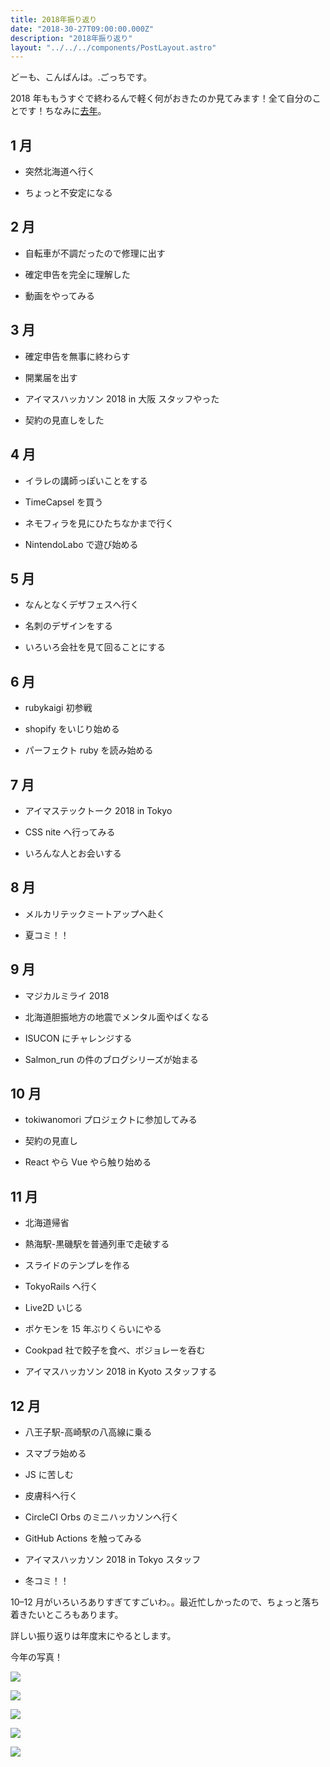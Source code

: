```yaml
---
title: 2018年振り返り
date: "2018-30-27T09:00:00.000Z"
description: "2018年振り返り"
layout: "../../../components/PostLayout.astro"
---
```


どーも、こんばんは。.ごっちです。

2018 年ももうすぐで終わるんで軽く何がおきたのか見てみます！全て自分のことです！ちなみに[去年](https://medium.com/@gggooottto/2017%E5%B9%B4%E6%8C%AF%E3%82%8A%E8%BF%94%E3%82%8A-df13505cdbe4)。

## 1 月

- 突然北海道へ行く

- ちょっと不安定になる

## 2 月

- 自転車が不調だったので修理に出す

- 確定申告を完全に理解した

- 動画をやってみる

## 3 月

- 確定申告を無事に終わらす

- 開業届を出す

- アイマスハッカソン 2018 in 大阪 スタッフやった

- 契約の見直しをした

## 4 月

- イラレの講師っぽいことをする

- TimeCapsel を買う

- ネモフィラを見にひたちなかまで行く

- NintendoLabo で遊び始める

## 5 月

- なんとなくデザフェスへ行く

- 名刺のデザインをする

- いろいろ会社を見て回ることにする

## 6 月

- rubykaigi 初参戦

- shopify をいじり始める

- パーフェクト ruby を読み始める

## 7 月

- アイマステックトーク 2018 in Tokyo

- CSS nite へ行ってみる

- いろんな人とお会いする

## 8 月

- メルカリテックミートアップへ赴く

- 夏コミ！！

## 9 月

- マジカルミライ 2018

- 北海道胆振地方の地震でメンタル面やばくなる

- ISUCON にチャレンジする

- Salmon_run の件のブログシリーズが始まる

## 10 月

- tokiwanomori プロジェクトに参加してみる

- 契約の見直し

- React やら Vue やら触り始める

## 11 月

- 北海道帰省

- 熱海駅-黒磯駅を普通列車で走破する

- スライドのテンプレを作る

- TokyoRails へ行く

- Live2D いじる

- ポケモンを 15 年ぶりくらいにやる

- Cookpad 社で餃子を食べ、ボジョレーを呑む

- アイマスハッカソン 2018 in Kyoto スタッフする

## 12 月

- 八王子駅-高崎駅の八高線に乗る

- スマブラ始める

- JS に苦しむ

- 皮膚科へ行く

- CircleCI Orbs のミニハッカソンへ行く

- GitHub Actions を触ってみる

- アイマスハッカソン 2018 in Tokyo スタッフ

- 冬コミ！！

10–12 月がいろいろありすぎてすごいわ。。最近忙しかったので、ちょっと落ち着きたいところもあります。

詳しい振り返りは年度末にやるとします。

今年の写真！

![](https://cdn-images-1.medium.com/max/3572/1*49RZdkqeDfdWzYAaK2XAJw.jpeg)

![](https://cdn-images-1.medium.com/max/4762/1*YMQAQRoSc59S7J3-XtF1dA.jpeg)

![](https://cdn-images-1.medium.com/max/4762/1*VHuKUd1uuVGcWc5CCyEXFw.jpeg)

![](https://cdn-images-1.medium.com/max/4992/1*u_DX6i-tlNAeu-4UmOrqqA.jpeg)

![](https://cdn-images-1.medium.com/max/2996/1*jXNYW2ux3zcg-GpQ7yvvcQ.jpeg)
